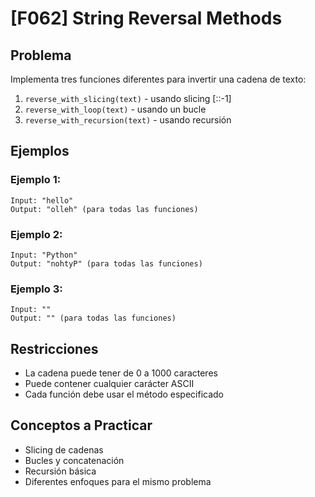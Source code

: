 # [F062] String Reversal Methods

## Problema

Implementa tres funciones diferentes para invertir una cadena de texto:
1. `reverse_with_slicing(text)` - usando slicing [::-1]
2. `reverse_with_loop(text)` - usando un bucle
3. `reverse_with_recursion(text)` - usando recursión

## Ejemplos

### Ejemplo 1:
```
Input: "hello"
Output: "olleh" (para todas las funciones)
```

### Ejemplo 2:
```
Input: "Python"
Output: "nohtyP" (para todas las funciones)
```

### Ejemplo 3:
```
Input: ""
Output: "" (para todas las funciones)
```

## Restricciones
- La cadena puede tener de 0 a 1000 caracteres
- Puede contener cualquier carácter ASCII
- Cada función debe usar el método especificado

## Conceptos a Practicar
- Slicing de cadenas
- Bucles y concatenación
- Recursión básica
- Diferentes enfoques para el mismo problema
